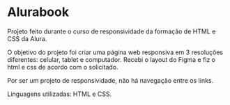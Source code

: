 # Alurabook

Projeto feito durante o curso de responsividade da formação de HTML e CSS da Alura.

O objetivo do projeto foi criar uma página web responsiva em 3 resoluções diferentes: celular, tablet e computador.
Recebi o layout do Figma e fiz o html e css de acordo com o solicitado.

Por ser um projeto de responsividade, não há navegação entre os links.

Linguagens utilizadas: HTML e CSS.
